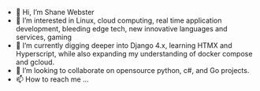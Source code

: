 - 👋 Hi, I’m Shane Webster
- 👀 I’m interested in Linux, cloud computing, real time application development, bleeding edge tech, new innovative languages and services, gaming
- 🌱 I’m currently digging deeper into Django 4.x, learning HTMX and Hyperscript, while also expanding my understanding of docker compose and gcloud.
- 💞️ I’m looking to collaborate on opensource python, c#, and Go projects. 
- 📫 How to reach me ...

<!---
shanemwebster/shanemwebster is a ✨ special ✨ repository because its `README.md` (this file) appears on your GitHub profile.
You can click the Preview link to take a look at your changes.
--->
